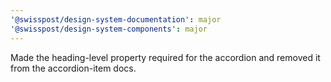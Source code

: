 ```yaml
---
'@swisspost/design-system-documentation': major
'@swisspost/design-system-components': major
---
```


Made the heading-level property required for the accordion and removed it from the accordion-item docs.
